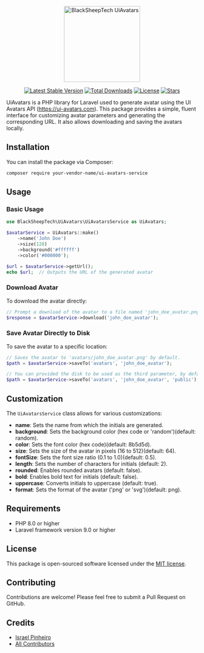 <p align="center">
    <a href="https://github.com/BlackSheepTech/ui-avatars" target="_blank">
        <img src="https://ui-avatars.com/api/?name=Black+Sheep+Tech&length=2&background=000&color=fff&rounded=true&bold=true" width="200" alt="BlackSheepTech UiAvatars">
    </a>
</p>

<p align="center">
    <a href="https://packagist.org/packages/black-sheep-tech/ui-avatars"><img src="https://img.shields.io/packagist/v/black-sheep-tech/ui-avatars" alt="Latest Stable Version"></a>
    <a href="https://packagist.org/packages/black-sheep-tech/ui-avatars"><img src="https://img.shields.io/packagist/dt/black-sheep-tech/ui-avatars" alt="Total Downloads"></a>
    <a href="https://packagist.org/packages/black-sheep-tech/ui-avatars"><img src="https://img.shields.io/packagist/l/black-sheep-tech/ui-avatars" alt="License"></a>
    <a href="https://packagist.org/packages/black-sheep-tech/ui-avatars"><img src="https://img.shields.io/github/stars/BlackSheepTech/ui-avatars" alt="Stars"></a>
</p>

UiAvatars is a PHP library for Laravel used to generate avatar using the UI Avatars API (https://ui-avatars.com).
This package provides a simple, fluent interface for customizing avatar parameters and generating the corresponding URL. It also allows downloading and saving the avatars locally.

## Installation

You can install the package via Composer:

```bash
composer require your-vendor-name/ui-avatars-service
```

## Usage

### Basic Usage

```php
use BlackSheepTech\UiAvatars\UiAvatarsService as UiAvatars;

$avatarService = UiAvatars::make()
    ->name('John Doe')
    ->size(128)
    ->background('#ffffff')
    ->color('#000000');

$url = $avatarService->getUrl();
echo $url;  // Outputs the URL of the generated avatar
```

### Download Avatar

To download the avatar directly:

```php
// Prompt a download of the avatar to a file named 'john_doe_avatar.png', by default, if a file name is not provided, a random name will be generated.
$response = $avatarService->download('john_doe_avatar');
```

### Save Avatar Directly to Disk

To save the avatar to a specific location:

```php
// Saves the avatar to 'avatars/john_doe_avatar.png' by default.
$path = $avatarService->saveTo('avatars', 'john_doe_avatar');

// You can provided the disk to be used as the third parameter, by default, the application's default disk will be used.
$path = $avatarService->saveTo('avatars', 'john_doe_avatar', 'public');
```

## Customization

The `UiAvatarsService` class allows for various customizations:

- **name**: Sets the name from which the initials are generated.
- **background**: Sets the background color (hex code or 'random')(default: random).
- **color**: Sets the font color (hex code)(default: 8b5d5d).
- **size**: Sets the size of the avatar in pixels (16 to 512)(default: 64).
- **fontSize**: Sets the font size ratio (0.1 to 1.0)(default: 0.5).
- **length**: Sets the number of characters for initials (default: 2).
- **rounded**: Enables rounded avatars (default: false).
- **bold**: Enables bold text for initials (default: false).
- **uppercase**: Converts initials to uppercase (default: true).
- **format**: Sets the format of the avatar ('png' or 'svg')(default: png).

## Requirements

- PHP 8.0 or higher
- Laravel framework version 9.0 or higher

## License

This package is open-sourced software licensed under the [MIT license](LICENSE).

## Contributing

Contributions are welcome! Please feel free to submit a Pull Request on GitHub.

## Credits

- [Israel Pinheiro](https://github.com/IsraelPinheiro)
- [All Contributors](https://github.com/BlackSheepTech/ui-avatars/graphs/contributors)
